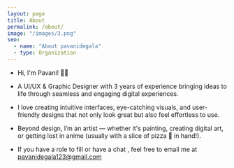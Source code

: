 ```yaml
---
layout: page
title: About  
permalink: /about/
image: "/images/3.png"
seo:
  - name: "About pavanidegala"
  - type: Organization
---
```


*  Hi, I'm Pavani! 👋🏼
   
*  A UI/UX & Graphic Designer with 3 years of experience bringing ideas to life through seamless and engaging digital experiences.

*  I love creating intuitive interfaces, eye-catching visuals, and user-friendly designs that not only look great but also feel effortless to use.

*  Beyond design, I’m an artist — whether it's painting, creating digital art, or getting lost in anime (usually with a slice of pizza 🍕 in hand!). 

*  If you have a role to fill or have a chat , feel free to email me at pavanidegala123@gmail.com
  